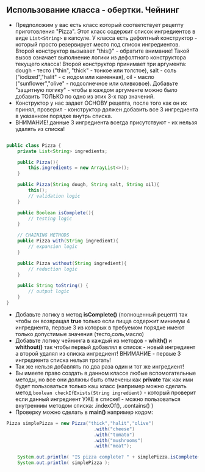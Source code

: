## Использование класса - обертки. Чейнинг

* Предположим у вас есть класс который соответствует рецепту приготовления "Pizza". Этот класс содержит список ингредиентов в виде ```List<String>``` в капсуле. У класса есть дефолтный конструктор - который просто резервирует место под список ингредиентов. Второй конструктор вызывает "this()" - обратите внимание! Такой вызов означает выполнение логики из дефолтного конструктора текущего класса! Второй конструктор принимает три аргумента: dough - тесто ("thin", "thick" - тонкое или толстое), salt - соль ("iodized","halit" - с иодом или каменная), oil - масло ("sunflower","olive" - подсолнечное или оливковое). Добавьте "защитную логику" - чтобы в каждом аргументе можно было добавить ТОЛЬКО по одно из этих 3-х пар значений.
* Конструктор у нас задает ОСНОВУ рецепта, после того как он их принял, проверил - конструктор должен добавить все 3 ингредиента в указанном порядке внутрь списка.
* ВНИМАНИЕ! данные 3 ингредиента всегда присутствуют - их нельзя удалять из списка!

```java

public class Pizza {
    private List<String> ingredients;

    public Pizza(){
        this.ingredients = new ArrayList<>();
    }

    public Pizza(String dough, String salt, String oil){
        this();
        // validation logic
    }

    public Boolean isComplete(){
        // testing logic
    }

    // CHAINING METHODS
    public Pizza with(String ingredient){
        // expansion logic
    }

    public Pizza without(String ingredient){
        // reduction logic
    }

    public String toString() {
        // output logic
    }
}
```
* Добавьте логику в метод **isComplete()** (полноценный рецепт) так чтобы он возвращал **true** только если пицца содержит минимум 4 ингредиента, первые 3 из которых в требуемом порядке имеют только допустимые значения (тесто,соль,масло)
* Добавьте логику чейнинга в каждый из методов - **whith()** и **whithout()** так чтобы первый добавлял в список - новый ингредиент а второй удалял из списка ингредиент! ВНИМАНИЕ - первые 3 ингредиента списка нельзя трогать!
* Так же нельзя добавлять по два раза один и тот же ингредиент!
* Вы имеете право создать в данном классе любые вспомогательные методы, но все они должны быть отмечены как **private** так как ими будет пользоваться только каш класс (например можно сделать метод ```boolean checkIfExists(String ingredient)``` - который проверит если данный ингредиент УЖЕ в списке! - можно пользоваться внутренним методом списка: .indexOf(), .contains()  )
* Проверку можно сделать в **main()** например кодом:

```java
Pizza simplePizza = new Pizza("thick","halit","olive")
                                .with("cheese")
                                .with("tomato")
                                .with("mushrooms")
                                .with("meat");

    System.out.println( "IS pizza complete? " + simplePizza.isComplete() );
    System.out.println( simplePizza );
    

``` 